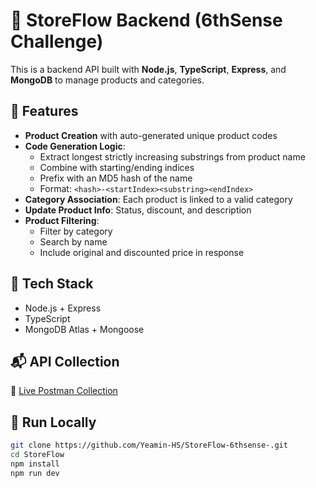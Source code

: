 # 🛒 StoreFlow Backend (6thSense Challenge)

This is a backend API built with **Node.js**, **TypeScript**, **Express**, and **MongoDB** to manage products and categories.

## 🚀 Features

- **Product Creation** with auto-generated unique product codes
- **Code Generation Logic**:
  - Extract longest strictly increasing substrings from product name
  - Combine with starting/ending indices
  - Prefix with an MD5 hash of the name
  - Format: `<hash>-<startIndex><substring><endIndex>`
- **Category Association**: Each product is linked to a valid category
- **Update Product Info**: Status, discount, and description
- **Product Filtering**:
  - Filter by category
  - Search by name
  - Include original and discounted price in response

## 🧰   Tech Stack

- Node.js + Express
- TypeScript
- MongoDB Atlas + Mongoose

## 📬  API Collection

🔗 [Live Postman Collection](https://www.postman.com/yourusername/workspace/storeflow-backend/documentation/12345-abcdef)

## 🧪 Run Locally

```bash
git clone https://github.com/Yeamin-HS/StoreFlow-6thsense-.git
cd StoreFlow
npm install
npm run dev

